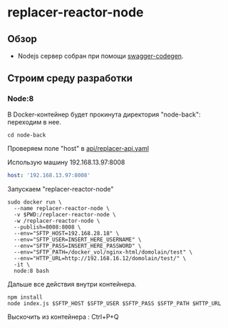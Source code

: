 # replacer-reactor-node

## Обзор
- Nodejs сервер собран при помощи [swagger-codegen](https://github.com/swagger-api/swagger-codegen).

## Строим среду разработки

### Node:8
В Docker-контейнер будет прокинута директория "node-back": переходим в нее.
```
cd node-back
```

Проверяем поле "host" в [api/replacer-api.yaml](https://github.com/ars-anosov/replacer-react/blob/master/node-back/api/replacer-api.yaml)

Использую машину 192.168.13.97:8008
```yaml
host: '192.168.13.97:8008'
```

Запускаем "replacer-reactor-node"
```
sudo docker run \
  --name replacer-reactor-node \
  -v $PWD:/replacer-reactor-node \
  -w /replacer-reactor-node \
  --publish=8008:8008 \
  --env="SFTP_HOST=192.168.28.18" \
  --env="SFTP_USER=INSERT_HERE_USERNAME" \
  --env="SFTP_PASS=INSERT_HERE_PASSWORD" \
  --env="SFTP_PATH=/docker_vol/nginx-html/domolain/test" \
  --env="HTTP_URL=http://192.168.16.12/domolain/test/" \
  -it \
  node:8 bash
```
Дальше все действия внутри контейнера.

```
npm install
node index.js $SFTP_HOST $SFTP_USER $SFTP_PASS $SFTP_PATH $HTTP_URL
```
Выскочить из контейнера : Ctrl+P+Q

